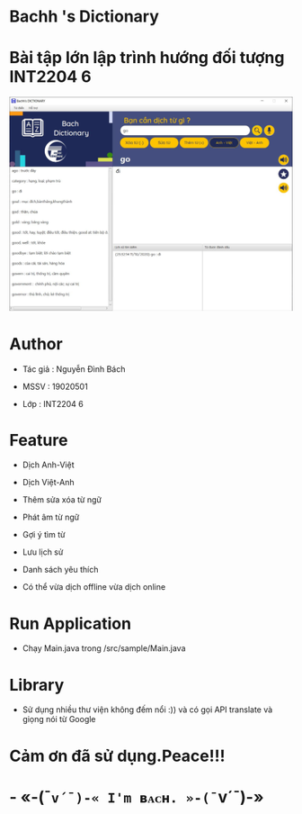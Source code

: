 # Bachh 's Dictionary

# Bài tập lớn lập trình hướng đối tượng INT2204 6

![demo image](https://github.com/bach20052001/Dictionary/blob/master/src/Images/application.JPG)

# Author

- Tác giả : Nguyễn Đình Bách

- MSSV : 19020501

- Lớp : INT2204 6

# Feature

- Dịch Anh-Việt

- Dịch Việt-Anh

- Thêm sửa xóa từ ngữ

- Phát âm từ ngữ

- Gợi ý tìm từ

- Lưu lịch sử

- Danh sách yêu thích

- Có thể vừa dịch offline vừa dịch online

# Run Application

- Chạy Main.java trong /src/sample/Main.java 

# Library 

- Sử dụng nhiều thư viện không đếm nổi :)) và có gọi API translate và giọng nói từ Google 

# Cảm ơn đã sử dụng.Peace!!!

# - «-(¯`v´¯)-« I'm ʙᴀᴄʜ. »-(¯`v´¯)-»


